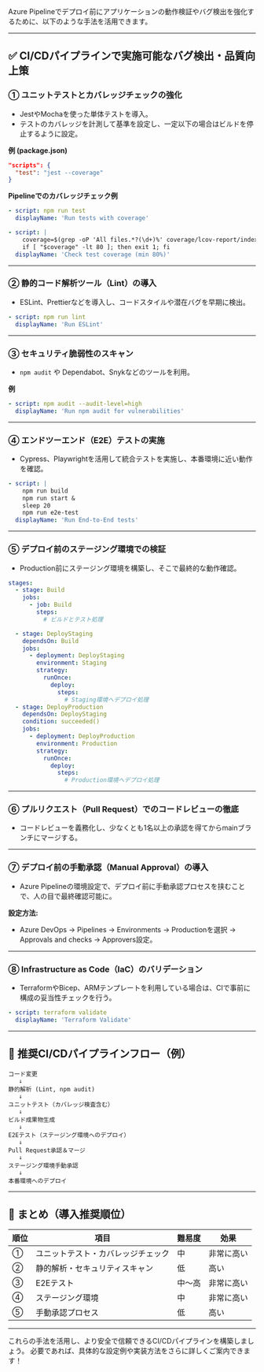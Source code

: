 Azure Pipelineでデプロイ前にアプリケーションの動作検証やバグ検出を強化するために、以下のような手法を活用できます。

---

## ✅ CI/CDパイプラインで実施可能なバグ検出・品質向上策

### ① ユニットテストとカバレッジチェックの強化

* JestやMochaを使った単体テストを導入。
* テストのカバレッジを計測して基準を設定し、一定以下の場合はビルドを停止するように設定。

**例 (package.json)**

```json
"scripts": {
  "test": "jest --coverage"
}
```

**Pipelineでのカバレッジチェック例**

```yaml
- script: npm run test
  displayName: 'Run tests with coverage'

- script: |
    coverage=$(grep -oP 'All files.*?(\d+)%' coverage/lcov-report/index.html | grep -oP '\d+')
    if [ "$coverage" -lt 80 ]; then exit 1; fi
  displayName: 'Check test coverage (min 80%)'
```

---

### ② 静的コード解析ツール（Lint）の導入

* ESLint、Prettierなどを導入し、コードスタイルや潜在バグを早期に検出。

```yaml
- script: npm run lint
  displayName: 'Run ESLint'
```

---

### ③ セキュリティ脆弱性のスキャン

* `npm audit` や Dependabot、Snykなどのツールを利用。

**例**

```yaml
- script: npm audit --audit-level=high
  displayName: 'Run npm audit for vulnerabilities'
```

---

### ④ エンドツーエンド（E2E）テストの実施

* Cypress、Playwrightを活用して統合テストを実施し、本番環境に近い動作を確認。

```yaml
- script: |
    npm run build
    npm run start &
    sleep 20
    npm run e2e-test
  displayName: 'Run End-to-End tests'
```

---

### ⑤ デプロイ前のステージング環境での検証

* Production前にステージング環境を構築し、そこで最終的な動作確認。

```yaml
stages:
  - stage: Build
    jobs:
      - job: Build
        steps:
          # ビルドとテスト処理

  - stage: DeployStaging
    dependsOn: Build
    jobs:
      - deployment: DeployStaging
        environment: Staging
        strategy:
          runOnce:
            deploy:
              steps:
                # Staging環境へデプロイ処理
  - stage: DeployProduction
    dependsOn: DeployStaging
    condition: succeeded()
    jobs:
      - deployment: DeployProduction
        environment: Production
        strategy:
          runOnce:
            deploy:
              steps:
                # Production環境へデプロイ処理
```

---

### ⑥ プルリクエスト（Pull Request）でのコードレビューの徹底

* コードレビューを義務化し、少なくとも1名以上の承認を得てからmainブランチにマージする。

---

### ⑦ デプロイ前の手動承認（Manual Approval）の導入

* Azure Pipelineの環境設定で、デプロイ前に手動承認プロセスを挟むことで、人の目で最終確認可能に。

**設定方法:**

* Azure DevOps → Pipelines → Environments → Productionを選択 → Approvals and checks → Approvers設定。

---

### ⑧ Infrastructure as Code（IaC）のバリデーション

* TerraformやBicep、ARMテンプレートを利用している場合は、CIで事前に構成の妥当性チェックを行う。

```yaml
- script: terraform validate
  displayName: 'Terraform Validate'
```

---

## 🚩 推奨CI/CDパイプラインフロー（例）

```
コード変更
   ↓
静的解析 (Lint, npm audit)
   ↓
ユニットテスト（カバレッジ検査含む）
   ↓
ビルド成果物生成
   ↓
E2Eテスト（ステージング環境へのデプロイ）
   ↓
Pull Request承認＆マージ
   ↓
ステージング環境手動承認
   ↓
本番環境へのデプロイ
```

---

## 📝 まとめ（導入推奨順位）

| 順位 | 項目                | 難易度 | 効果    |
| -- | ----------------- | --- | ----- |
| ①  | ユニットテスト・カバレッジチェック | 中   | 非常に高い |
| ②  | 静的解析・セキュリティスキャン   | 低   | 高い    |
| ③  | E2Eテスト            | 中～高 | 非常に高い |
| ④  | ステージング環境          | 中   | 非常に高い |
| ⑤  | 手動承認プロセス          | 低   | 高い    |

---

これらの手法を活用し、より安全で信頼できるCI/CDパイプラインを構築しましょう。
必要であれば、具体的な設定例や実装方法をさらに詳しくご案内できます！
